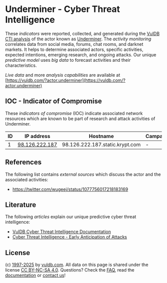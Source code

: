 # Underminer - Cyber Threat Intelligence

These _indicators_ were reported, collected, and generated during the [VulDB CTI analysis](https://vuldb.com/?kb.cti) of the actor known as [Underminer](https://vuldb.com/?actor.underminer). The _activity monitoring_ correlates data from social media, forums, chat rooms, and darknet markets. It helps to determine associated actors, specific activities, expected intentions, emerging research, and ongoing attacks. Our unique _predictive model_ uses _big data_ to forecast activities and their characteristics.

_Live data_ and more _analysis capabilities_ are available at [https://vuldb.com/?actor.underminer](https://vuldb.com/?actor.underminer)

## IOC - Indicator of Compromise

These _indicators of compromise_ (IOC) indicate associated network resources which are known to be part of research and attack activities of Underminer.

ID | IP address | Hostname | Campaign | Confidence
-- | ---------- | -------- | -------- | ----------
1 | [98.126.222.187](https://vuldb.com/?ip.98.126.222.187) | 98.126.222.187.static.krypt.com | - | High

## References

The following list contains _external sources_ which discuss the actor and the associated activities:

* https://twitter.com/wugeej/status/1077756017218183169

## Literature

The following _articles_ explain our unique predictive cyber threat intelligence:

* [VulDB Cyber Threat Intelligence Documentation](https://vuldb.com/?kb.cti)
* [Cyber Threat Intelligence - Early Anticipation of Attacks](https://www.scip.ch/en/?labs.20201022)

## License

(c) [1997-2025](https://vuldb.com/?kb.changelog) by [vuldb.com](https://vuldb.com/?kb.about). All data on this page is shared under the license [CC BY-NC-SA 4.0](https://creativecommons.org/licenses/by-nc-sa/4.0/). Questions? Check the [FAQ](https://vuldb.com/?kb.faq), read the [documentation](https://vuldb.com/?kb) or [contact us](https://vuldb.com/?contact)!
